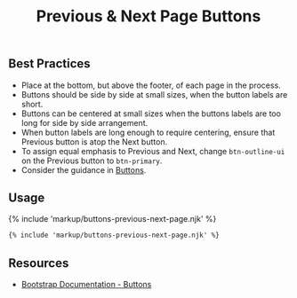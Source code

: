 ﻿---
title: Previous & Next Page Buttons
summary: Previous & Next Page buttons allow users to move through a sequential process.
tags: components, buttons
layout: guide
eleventyNavigation:
  key: Previous and Next Page Buttons
  parent: Components
  order: 80
  excerpt: Previous & Next Page buttons allow users to move through a sequential process.
  img: /img/illustrations/illus-buttons-back-fwd.svg
---

## Best Practices

- Place at the bottom, but above the footer, of each page in the process.
- Buttons should be side by side at small sizes, when the button labels are short.
- Buttons can be centered at small sizes when the buttons labels are too long for side by side arrangement.
- When button labels are long enough to require centering, ensure that Previous button is atop the Next button.
- To assign equal emphasis to Previous and Next, change `btn-outline-ui` on the Previous button to `btn-primary`.
- Consider the guidance in [Buttons](/components/buttons/).

## Usage

{% include 'markup/buttons-previous-next-page.njk' %}

``` html
{% include 'markup/buttons-previous-next-page.njk' %}
```

## Resources

* <a href="https://getbootstrap.com/docs/5.1/components/buttons/" target="_blank">Bootstrap Documentation - Buttons</a>
